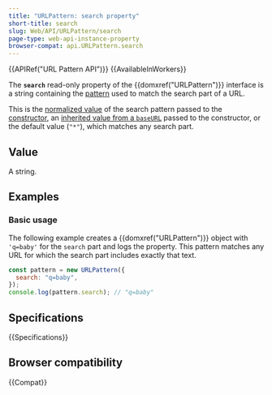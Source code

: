 ```yaml
---
title: "URLPattern: search property"
short-title: search
slug: Web/API/URLPattern/search
page-type: web-api-instance-property
browser-compat: api.URLPattern.search
---
```


{{APIRef("URL Pattern API")}} {{AvailableInWorkers}}

The **`search`** read-only property of the {{domxref("URLPattern")}} interface is a string containing the [pattern](/en-US/docs/Web/API/URL_Pattern_API#pattern_syntax) used to match the search part of a URL.

This is the [normalized value](/en-US/docs/Web/API/URL_Pattern_API#pattern_normalization) of the search pattern passed to the [constructor](/en-US/docs/Web/API/URLPattern/URLPattern), an [inherited value from a `baseURL`](/en-US/docs/Web/API/URLPattern/URLPattern#inheritance_from_a_baseurl) passed to the constructor, or the default value (`"*"`), which matches any search part.

## Value

A string.

## Examples

### Basic usage

The following example creates a {{domxref("URLPattern")}} object with `'q=baby'` for the `search` part and logs the property.
This pattern matches any URL for which the search part includes exactly that text.

```js
const pattern = new URLPattern({
  search: "q=baby",
});
console.log(pattern.search); // "q=baby"
```

## Specifications

{{Specifications}}

## Browser compatibility

{{Compat}}
